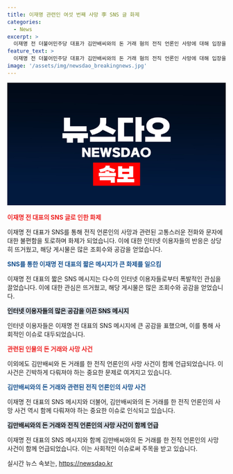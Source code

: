 ```yaml
---
title: 이재명 관련인 여섯 번째 사망 李 SNS 글 화제
categories:
  - News
excerpt: >
  이재명 전 더불어민주당 대표가 김만배씨와의 돈 거래 혐의 전직 언론인 사망에 대해 입장을 내놓지 않았다. 이에 대한 SNS 글은 화제를 모았는데, 그는 전화와 문자로 인한 고통을 호소하며 전화번호를 바꿔야 할 것이라고 언급했다. 이와 더불어 윤상현 의원은 이 전 대표 주변에서 발생한 연이어 숨진 증인들에 대한 특검을 요구했다. 해당 게시물은 폭발적인 반응을 일으키며 수많은 조회수와 공감을 얻고 있다. (단어 수: 114)
feature_text: >
  이재명 전 더불어민주당 대표가 김만배씨와의 돈 거래 혐의 전직 언론인 사망에 대해 입장을 내놓지 않았다. 이에 대한 SNS 글은 화제를 모았는데, 그는 전화와 문자로 인한 고통을 호소하며 전화번호를 바꿔야 할 것이라고 언급했다. 이와 더불어 윤상현 의원은 이 전 대표 주변에서 발생한 연이어 숨진 증인들에 대한 특검을 요구했다. 해당 게시물은 폭발적인 반응을 일으키며 수많은 조회수와 공감을 얻고 있다. (단어 수: 114)
image: '/assets/img/newsdao_breakingnews.jpg'
---
```


<p><img src="/assets/img/newsdao_breakingnews.jpg" alt="pcversion 속보" /></p>

<p><b><span style="color: #ee2323;">이재명 전 대표의 SNS 글로 인한 화제</span></b></p>

<p>이재명 전 대표가 SNS를 통해 전직 언론인의 사망과 관련된 고통스러운 전화와 문자에 대한 불편함을 토로하며 화제가 되었습니다. 이에 대한 인터넷 이용자들의 반응은 상당히 뜨거웠고, 해당 게시물은 많은 조회수와 공감을 얻었습니다.</p>

<p><b><span style="color: #1a5490;">SNS를 통한 이재명 전 대표의 짧은 메시지가 큰 화제를 일으킴</span></b></p>

<p>이재명 전 대표의 짧은 SNS 메시지는 다수의 인터넷 이용자들로부터 폭발적인 관심을 끌었습니다. 이에 대한 관심은 뜨거웠고, 해당 게시물은 많은 조회수와 공감을 얻었습니다.</p>

<p><b><span style="background-color: #21538527;">인터넷 이용자들의 많은 공감을 이끈 SNS 메시지</span></b></p>

<p>인터넷 이용자들은 이재명 전 대표의 SNS 메시지에 큰 공감을 표했으며, 이를 통해 사회적인 이슈로 대두되었습니다.</p>

<p><b><span style="color: #ee2323;">관련된 인물의 돈 거래와 사망 사건</span></b></p>

<p>이외에도 김만배씨와 돈 거래를 한 전직 언론인의 사망 사건이 함께 언급되었습니다. 이 사건은 긴박하게 다뤄져야 하는 중요한 문제로 여겨지고 있습니다.</p>

<p><b><span style="color: #1a5490;">김만배씨와의 돈 거래와 관련된 전직 언론인의 사망 사건</span></b></p>

<p>이재명 전 대표의 SNS 메시지와 더불어, 김만배씨와의 돈 거래를 한 전직 언론인의 사망 사건 역시 함께 다뤄져야 하는 중요한 이슈로 인식되고 있습니다.</p>

<p><b><span style="background-color: #21538527;">김만배씨와의 돈 거래와 전직 언론인의 사망 사건이 함께 언급</span></b></p>

<p>이재명 전 대표의 SNS 메시지와 함께 김만배씨와의 돈 거래를 한 전직 언론인의 사망 사건이 함께 언급되었습니다. 이는 사회적인 이슈로써 주목을 받고 있습니다.</p>
실시간 뉴스 속보는, <a href="https://newsdao.kr" rel="dofollow">https://newsdao.kr</a>


